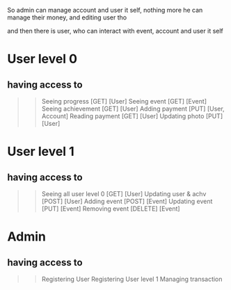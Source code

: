 So admin can manage account and user it self, nothing more
he can manage their money, and editing user tho

and then there is user, who can interact with event, account and user it self

# User level 0
## having access to
>> Seeing progress          [GET]       [User]
>> Seeing event             [GET]       [Event]
>> Seeing achievement       [GET]       [User]
>> Adding payment           [PUT]       [User, Account]
>> Reading payment          [GET]       [User]
>> Updating photo           [PUT]       [User]

# User level 1
## having access to
>> Seeing all user level 0  [GET]       [User]
>> Updating user & achv     [POST]      [User]
>> Adding event             [POST]      [Event]
>> Updating event           [PUT]       [Event]
>> Removing event           [DELETE]    [Event]

# Admin
## having access to
>> Registering User
>> Registering User level 1
>> Managing transaction